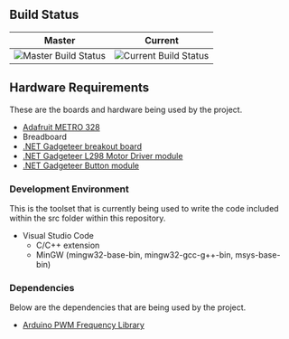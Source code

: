 ## Build Status
Master | Current
------------ | -------------
![Master Build Status](https://ci.appveyor.com/api/projects/status/85ad7mn4lbf9lewh/branch/master?svg=true) | ![Current Build Status](https://ci.appveyor.com/api/projects/status/85ad7mn4lbf9lewh?svg=true)


## Hardware Requirements
These are the boards and hardware being used by the project.
- [Adafruit METRO 328](https://www.adafruit.com/product/2488)
- Breadboard
- [.NET Gadgeteer breakout board](http://www.ctr-electronics.com/breakoutmodule.html)
- [.NET Gadgeteer L298 Motor Driver module](http://old.ghielectronics.com/catalog/product/315)
- [.NET Gadgeteer Button module](https://old.ghielectronics.com/catalog/product/274)

### Development Environment
This is the toolset that is currently being used to write the code included within the src folder within this repository.
- Visual Studio Code
  - C/C++ extension
  - MinGW (mingw32-base-bin, mingw32-gcc-g++-bin, msys-base-bin)

### Dependencies
Below are the dependencies that are being used by the project.
- [Arduino PWM Frequency Library](https://code.google.com/archive/p/arduino-pwm-frequency-library/downloads)
